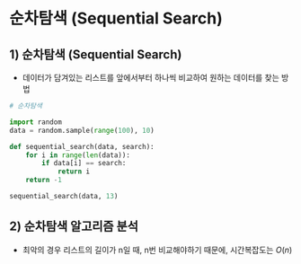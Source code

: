 # 순차탐색 (Sequential Search)

## 1) 순차탐색 (Sequential Search)
- 데이터가 담겨있는 리스트를 앞에서부터 하나씩 비교하여 원하는 데이터를 찾는 방법

```python
# 순차탐색

import random
data = random.sample(range(100), 10)

def sequential_search(data, search):
    for i in range(len(data)):
        if data[i] == search:
            return i
    return -1

sequential_search(data, 13)
```

## 2) 순차탐색 알고리즘 분석
- 최악의 경우 리스트의 길이가 n일 때, n번 비교해야하기 때문에, 시간복잡도는 $O(n)$